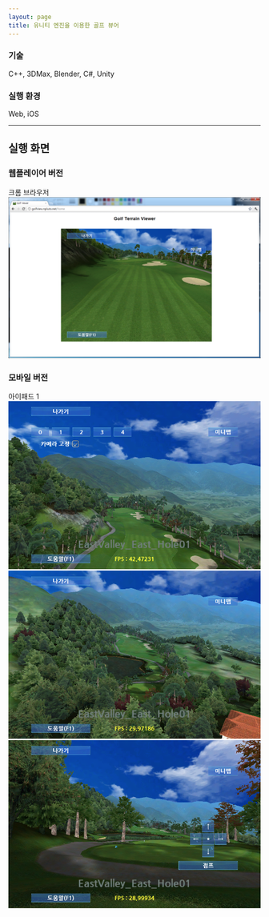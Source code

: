```yaml
---
layout: page
title: 유니티 엔진을 이용한 골프 뷰어
---
```


### 기술
C++, 3DMax, Blender, C#, Unity  

### 실행 환경
Web, iOS      

---

## 실행 화면

### 웹플레이어 버전
크롬 브라우저  
![image](/assets/images/games/unity_golf/1.png)

### 모바일 버전
아이패드 1  
![image](/assets/images/games/unity_golf/2.png)
![image](/assets/images/games/unity_golf/3.png)
![image](/assets/images/games/unity_golf/4.png)